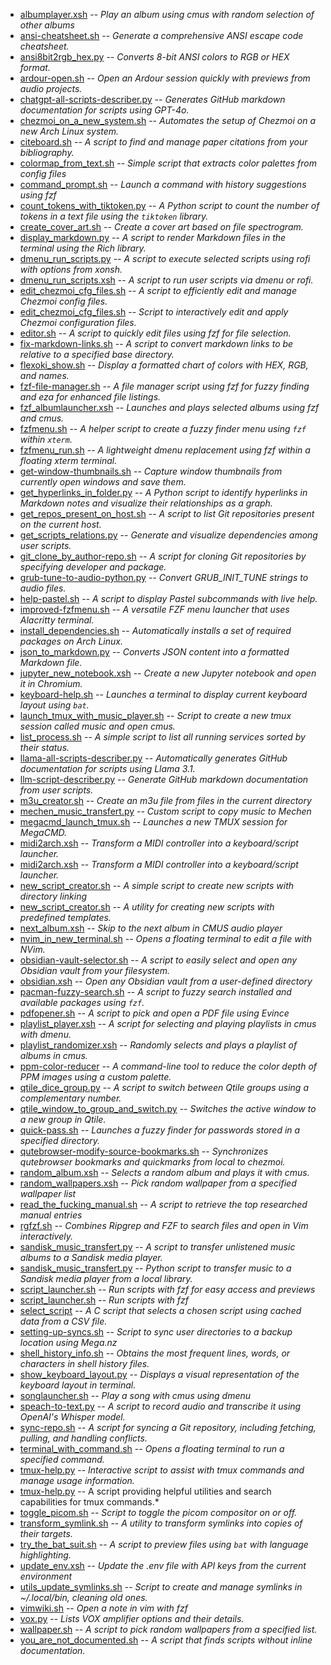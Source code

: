- [albumplayer.xsh](scripts/albumplayer.xsh.md) -- *Play an album using cmus with random selection of other albums*
- [ansi-cheatsheet.sh](scripts/ansi-cheatsheet.sh.md) -- *Generate a comprehensive ANSI escape code cheatsheet.*
- [ansi8bit2rgb_hex.py](scripts/ansi8bit2rgb_hex.py.md) -- *Converts 8-bit ANSI colors to RGB or HEX format.*
- [ardour-open.sh](scripts/ardour-open.sh.md) -- *Open an Ardour session quickly with previews from audio projects.*
- [chatgpt-all-scripts-describer.py](scripts/chatgpt-all-scripts-describer.py.md) -- *Generates GitHub markdown documentation for scripts using GPT-4o.*
- [chezmoi_on_a_new_system.sh](scripts/chezmoi_on_a_new_system.sh.md) -- *Automates the setup of Chezmoi on a new Arch Linux system.*
- [citeboard.sh](scripts/citeboard.sh.md) -- *A script to find and manage paper citations from your bibliography.*
- [colormap_from_text.sh](scripts/colormap_from_text.sh.md) -- *Simple script that extracts color palettes from config files*
- [command_prompt.sh](scripts/command_prompt.sh.md) -- *Launch a command with history suggestions using fzf*
- [count_tokens_with_tiktoken.py](scripts/count_tokens_with_tiktoken.py.md) -- *A Python script to count the number of tokens in a text file using the `tiktoken` library.*
- [create_cover_art.sh](scripts/create_cover_art.sh.md) -- *Create a cover art based on file spectrogram.*
- [display_markdown.py](scripts/display_markdown.py.md) -- *A script to render Markdown files in the terminal using the Rich library.*
- [dmenu_run_scripts.py](scripts/dmenu_run_scripts.py.md) -- *A script to execute selected scripts using rofi with options from xonsh.*
- [dmenu_run_scripts.xsh](scripts/dmenu_run_scripts.xsh.md) -- *A script to run user scripts via dmenu or rofi.*
- [edit_chezmoi_cfg_files.sh](scripts/edit_chezmoi_cfg_files.sh.md) -- *A script to efficiently edit and manage Chezmoi config files.*
- [edit_chezmoi_cfg_files.sh](scripts/edit_chezmoi_cfg_files.sh.md) -- *Script to interactively edit and apply Chezmoi configuration files.*
- [editor.sh](scripts/editor.sh.md) -- *A script to quickly edit files using fzf for file selection.*
- [fix-markdown-links.sh](scripts/fix-markdown-links.sh.md) -- *A script to convert markdown links to be relative to a specified base directory.*
- [flexoki_show.sh](scripts/flexoki_show.sh.md) -- *Display a formatted chart of colors with HEX, RGB, and names.*
- [fzf-file-manager.sh](scripts/fzf-file-manager.sh.md) -- *A file manager script using fzf for fuzzy finding and eza for enhanced file listings.*
- [fzf_albumlauncher.xsh](scripts/fzf_albumlauncher.xsh.md) -- *Launches and plays selected albums using fzf and cmus.*
- [fzfmenu.sh](scripts/fzfmenu.sh.md) -- *A helper script to create a fuzzy finder menu using `fzf` within `xterm`.*
- [fzfmenu_run.sh](scripts/fzfmenu_run.sh.md) -- *A lightweight dmenu replacement using fzf within a floating xterm terminal.*
- [get-window-thumbnails.sh](scripts/get-window-thumbnails.sh.md) -- *Capture window thumbnails from currently open windows and save them.*
- [get_hyperlinks_in_folder.py](scripts/get_hyperlinks_in_folder.py.md) -- *A Python script to identify hyperlinks in Markdown notes and visualize their relationships as a graph.*
- [get_repos_present_on_host.sh](scripts/get_repos_present_on_host.sh.md) -- *A script to list Git repositories present on the current host.*
- [get_scripts_relations.py](scripts/get_scripts_relations.py.md) -- *Generate and visualize dependencies among user scripts.*
- [git_clone_by_author-repo.sh](scripts/git_clone_by_author-repo.sh.md) -- *A script for cloning Git repositories by specifying developer and package.*
- [grub-tune-to-audio-python.py](scripts/grub-tune-to-audio-python.py.md) -- *Convert GRUB_INIT_TUNE strings to audio files.*
- [help-pastel.sh](scripts/help-pastel.sh.md) -- *A script to display Pastel subcommands with live help.*
- [improved-fzfmenu.sh](scripts/improved-fzfmenu.sh.md) -- *A versatile FZF menu launcher that uses Alacritty terminal.*
- [install_dependencies.sh](scripts/install_dependencies.sh.md) -- *Automatically installs a set of required packages on Arch Linux.*
- [json_to_markdown.py](scripts/json_to_markdown.py.md) -- *Converts JSON content into a formatted Markdown file.*
- [jupyter_new_notebook.xsh](scripts/jupyter_new_notebook.xsh.md) -- *Create a new Jupyter notebook and open it in Chromium.*
- [keyboard-help.sh](scripts/keyboard-help.sh.md) -- *Launches a terminal to display current keyboard layout using `bat`.*
- [launch_tmux_with_music_player.sh](scripts/launch_tmux_with_music_player.sh.md) -- *Script to create a new tmux session called music and open cmus.*
- [list_process.sh](scripts/list_process.sh.md) -- *A simple script to list all running services sorted by their status.*
- [llama-all-scripts-describer.py](scripts/llama-all-scripts-describer.py.md) -- *Automatically generates GitHub documentation for scripts using Llama 3.1.*
- [llm-script-describer.py](scripts/llm-script-describer.py.md) -- *Generate GitHub markdown documentation from user scripts.*
- [m3u_creator.sh](scripts/m3u_creator.sh.md) -- *Create an m3u file from files in the current directory*
- [mechen_music_transfert.py](scripts/mechen_music_transfert.py.md) -- *Custom script to copy music to Mechen*
- [megacmd_launch_tmux.sh](scripts/megacmd_launch_tmux.sh.md) -- *Launches a new TMUX session for MegaCMD.*
- [midi2arch.xsh](scripts/midi2arch.xsh.md) -- *Transform a MIDI controller into a keyboard/script launcher.*
- [midi2arch.xsh](scripts/midi2arch.xsh.md) -- *Transform a MIDI controller into a keyboard/script launcher.*
- [new_script_creator.sh](scripts/new_script_creator.sh.md) -- *A simple script to create new scripts with directory linking*
- [new_script_creator.sh](scripts/new_script_creator.sh.md) -- *A utility for creating new scripts with predefined templates.*
- [next_album.xsh](scripts/next_album.xsh.md) -- *Skip to the next album in CMUS audio player*
- [nvim_in_new_terminal.sh](scripts/nvim_in_new_terminal.sh.md) -- *Opens a floating terminal to edit a file with NVim.*
- [obsidian-vault-selector.sh](scripts/obsidian-vault-selector.sh.md) -- *A script to easily select and open any Obsidian vault from your filesystem.*
- [obsidian.xsh](scripts/obsidian.xsh.md) -- *Open any Obsidian vault from a user-defined directory*
- [pacman-fuzzy-search.sh](scripts/pacman-fuzzy-search.sh.md) -- *A script to fuzzy search installed and available packages using `fzf`.*
- [pdfopener.sh](scripts/pdfopener.sh.md) -- *A script to pick and open a PDF file using Evince*
- [playlist_player.xsh](scripts/playlist_player.xsh.md) -- *A script for selecting and playing playlists in cmus with dmenu.*
- [playlist_randomizer.xsh](scripts/playlist_randomizer.xsh.md) -- *Randomly selects and plays a playlist of albums in cmus.*
- [ppm-color-reducer](scripts/ppm-color-reducer.md) -- *A command-line tool to reduce the color depth of PPM images using a custom palette.*
- [qtile_dice_group.py](scripts/qtile_dice_group.py.md) -- *A script to switch between Qtile groups using a complementary number.*
- [qtile_window_to_group_and_switch.py](scripts/qtile_window_to_group_and_switch.py.md) -- *Switches the active window to a new group in Qtile.*
- [quick-pass.sh](scripts/quick-pass.sh.md) -- *Launches a fuzzy finder for passwords stored in a specified directory.*
- [qutebrowser-modify-source-bookmarks.sh](scripts/qutebrowser-modify-source-bookmarks.sh.md) -- *Synchronizes qutebrowser bookmarks and quickmarks from local to chezmoi.*
- [random_album.xsh](scripts/random_album.xsh.md) -- *Selects a random album and plays it with cmus.*
- [random_wallpapers.xsh](scripts/random_wallpapers.xsh.md) -- *Pick random wallpaper from a specified wallpaper list*
- [read_the_fucking_manual.sh](scripts/read_the_fucking_manual.sh.md) -- *A script to retrieve the top researched manual entries*
- [rgfzf.sh](scripts/rgfzf.sh.md) -- *Combines Ripgrep and FZF to search files and open in Vim interactively.*
- [sandisk_music_transfert.py](scripts/sandisk_music_transfert.py.md) -- *A script to transfer unlistened music albums to a Sandisk media player.*
- [sandisk_music_transfert.py](scripts/sandisk_music_transfert.py.md) -- *Python script to transfer music to a Sandisk media player from a local library.*
- [script_launcher.sh](scripts/script_launcher.sh.md) -- *Run scripts with fzf for easy access and previews*
- [script_launcher.sh](scripts/script_launcher.sh.md) -- *Run scripts with fzf*
- [select_script](scripts/select_script.md) -- *A C script that selects a chosen script using cached data from a CSV file.*
- [setting-up-syncs.sh](scripts/setting-up-syncs.sh.md) -- *Script to sync user directories to a backup location using Mega.nz*
- [shell_history_info.sh](scripts/shell_history_info.sh.md) -- *Obtains the most frequent lines, words, or characters in shell history files.*
- [show_keyboard_layout.py](scripts/show_keyboard_layout.py.md) -- *Displays a visual representation of the keyboard layout in terminal.*
- [songlauncher.sh](scripts/songlauncher.sh.md) -- *Play a song with cmus using dmenu*
- [speach-to-text.py](scripts/speach-to-text.py.md) -- *A script to record audio and transcribe it using OpenAI's Whisper model.*
- [sync-repo.sh](scripts/sync-repo.sh.md) -- *A script for syncing a Git repository, including fetching, pulling, and handling conflicts.*
- [terminal_with_command.sh](scripts/terminal_with_command.sh.md) -- *Opens a floating terminal to run a specified command.*
- [tmux-help.py](scripts/tmux-help.py.md) -- *Interactive script to assist with tmux commands and manage usage information.*
- [tmux-help.py](scripts/tmux-help.py.md) -- A script providing helpful utilities and search capabilities for tmux commands.*
- [toggle_picom.sh](scripts/toggle_picom.sh.md) -- *Script to toggle the picom compositor on or off.*
- [transform_symlink.sh](scripts/transform_symlink.sh.md) -- *A utility to transform symlinks into copies of their targets.*
- [try_the_bat_suit.sh](scripts/try_the_bat_suit.sh.md) -- *A script to preview files using `bat` with language highlighting.*
- [update_env.xsh](scripts/update_env.xsh.md) -- *Update the .env file with API keys from the current environment*
- [utils_update_symlinks.sh](scripts/utils_update_symlinks.sh.md) -- *Script to create and manage symlinks in ~/.local/bin, cleaning old ones.*
- [vimwiki.sh](scripts/vimwiki.sh.md) -- *Open a note in vim with fzf*
- [vox.py](scripts/vox.py.md) -- *Lists VOX amplifier options and their details.*
- [wallpaper.sh](scripts/wallpaper.sh.md) -- *A script to pick random wallpapers from a specified list.*
- [you_are_not_documented.sh](scripts/you_are_not_documented.sh.md) -- *A script that finds scripts without inline documentation.*
